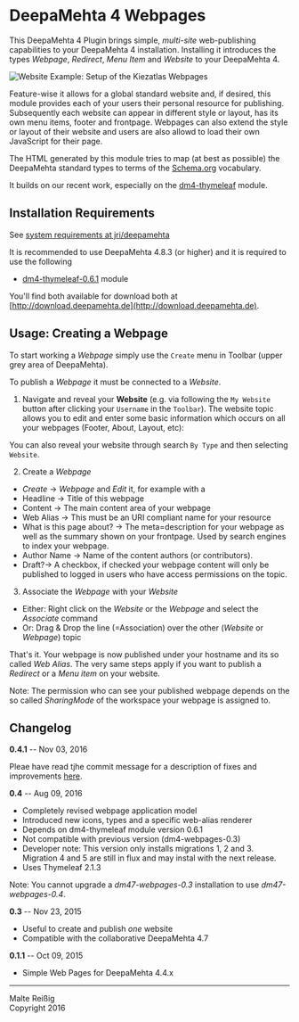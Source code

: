
# DeepaMehta 4 Webpages

This DeepaMehta 4 Plugin brings simple, _multi-site_ web-publishing capabilities to your DeepaMehta 4 installation. Installing it introduces the types _Webpage_, _Redirect_, _Menu Item_ and _Website_ to your DeepaMehta 4.

![Website Example: Setup of the Kiezatlas Webpages](https://github.com/mukil/dm4-webpages/raw/master/kiezatlas-website-setup-graph-only.png)

Feature-wise it allows for a global standard website and, if desired, this module provides each of your users their personal resource for publishing. Subsequently each website can appear in different style or layout, has its own menu items, footer and frontpage. Webpages can also extend the style or layout of their website and users are also allowd to load their own JavaScript for their page.

The HTML generated by this module tries to map (at best as possible) the DeepaMehta standard types to terms of the [Schema.org](https://schema.org) vocabulary.

It builds on our recent work, especially on the [dm4-thymeleaf](https://github.com/jri/dm4-thymeleaf) module.

## Installation Requirements

See [system requirements at jri/deepamehta](https://github.com/jri/deepamehta/#1-check-requirements)

It is recommended to use DeepaMehta 4.8.3 (or higher) and it is required to use the following

 * [dm4-thymeleaf-0.6.1](https://github.com/jri/dm4-thymeleaf) module

You'll find both available for download both at [http://download.deepamehta.de](http://download.deepamehta.de).

## Usage: Creating a Webpage

To start working a _Webpage_ simply use the `Create` menu in Toolbar (upper grey area of DeepaMehta).

To publish a _Webpage_ it must be connected to a _Website_.

1. Navigate and reveal your **Website** (e.g. via following the `My Website` button after clicking your `Username` in the `Toolbar`). The website topic allows you to edit and enter some basic information which occurs on all your webpages (Footer, About, Layout, etc):

You can also reveal your website through search `By Type` and then selecting `Website`.

2. Create a _Webpage_

 * _Create_ -> _Webpage_ and _Edit_ it, for example with a
 * Headline -> Title of this webpage
 * Content -> The main content area of your webpage
 * Web Alias -> This must be an URI compliant name for your resource
 * What is this page about? -> The meta=description for your webpage as well as the summary shown on your frontpage. Used by search engines to index your webpage.
 * Author Name -> Name of the content authors (or contributors).
 * Draft?-> A checkbox, if checked your webpage content will only be published to logged in users who have access permissions on the topic.

3. Associate the _Webpage_ with your _Website_

 * Either: Right click on the _Website_ or the _Webpage_ and select the  _Associate_ command
 * Or: Drag & Drop the line (=Association) over the other (_Website_ or _Webpage_) topic

That's it. Your webpage is now published under your hostname and its so called _Web Alias_. The very same steps apply if you want to publish a _Redirect_ or a  _Menu item_ on your website.

Note: The permission who can see your published webpage depends on the so called _SharingMode_ of the workspace your webpage is assigned to.


## Changelog

**0.4.1** -- Nov 03, 2016

Pleae have read tjhe commit message for a description of fixes and improvements [here](https://github.com/mukil/dm4-webpages/commit/79ad5ea048d440e780e58022bb51adcba62e18be).

**0.4** -- Aug 09, 2016

* Completely revised webpage application model
* Introduced new icons, types and a specific web-alias renderer
* Depends on dm4-thymeleaf module version 0.6.1
* Not compatible with previous version (dm4-webpages-0.3)
* Developer note: This version only installs migrations 1, 2 and 3.<br/>
  Migration 4 and 5 are still in flux and may instal with the next release.
* Uses Thymeleaf 2.1.3

Note: You cannot upgrade a _dm47-webpages-0.3_ installation to use _dm47-webpages-0.4_.

**0.3** -- Nov 23, 2015

* Useful to create and publish _one_ website
* Compatible with the collaborative DeepaMehta 4.7

**0.1.1** -- Oct 09, 2015

* Simple Web Pages for DeepaMehta 4.4.x

-----------
Malte Reißig<br/>
Copyright 2016
